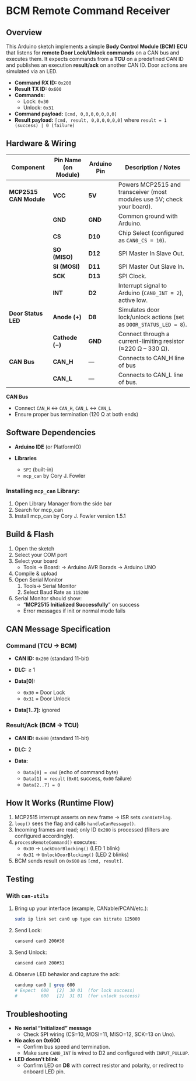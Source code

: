 # BCM Remote Command Receiver

## Overview

This Arduino sketch implements a simple **Body Control Module (BCM) ECU** that listens for **remote Door Lock/Unlock commands** on a CAN bus and executes them. It expects commands from a **TCU** on a predefined CAN ID and publishes an execution **result/ack** on another CAN ID. Door actions are simulated via an LED.

* **Command RX ID:** `0x200`
* **Result TX ID:** `0x600`
* **Commands:**
  * Lock: `0x30`
  * Unlock: `0x31`
* **Command payload:** `[cmd, 0,0,0,0,0,0,0]`
* **Result payload:** `[cmd, result, 0,0,0,0,0,0]` where `result = 1 (success) | 0 (failure)`

## Hardware & Wiring

| **Component**          | **Pin Name (on Module)** | **Arduino Pin** |  **Description / Notes**                                                 |
| ---------------------- | ------------------------ | --------------- |  ----------------------------------------------------------------------- |
| **MCP2515 CAN Module** | **VCC**                  | **5V**          |  Powers MCP2515 and transceiver (most modules use 5V; check your board). |
|                        | **GND**                  | **GND**         |  Common ground with Arduino.                                             |
|                        | **CS**                   | **D10**         |  Chip Select (configured as `CAN0_CS = 10`).                             |
|                        | **SO (MISO)**            | **D12**         |  SPI Master In Slave Out.                                                |
|                        | **SI (MOSI)**            | **D11**         |  SPI Master Out Slave In.                                                |
|                        | **SCK**                  | **D13**         |  SPI Clock.                                                              |
|                        | **INT**                  | **D2**          |  Interrupt signal to Arduino (`CAN0_INT = 2`), active low.               |
| **Door Status LED**    | **Anode (+)**            | **D8**          |  Simulates door lock/unlock actions (set as `DOOR_STATUS_LED = 8`).      |
|                        | **Cathode (−)**          | **GND**         |  Connect through a current-limiting resistor (≈220 Ω – 330 Ω).           |
| **CAN Bus**            | **CAN_H**                | —               |  Connects to CAN_H line of bus                                           |
|                        | **CAN_L**                | —               |  Connects to CAN_L line of bus.                                          |

**CAN Bus**

* Connect `CAN_H` ↔ `CAN_H`, `CAN_L` ↔ `CAN_L`
* Ensure proper bus termination (120 Ω at both ends)

## Software Dependencies

* **Arduino IDE** (or PlatformIO)
* **Libraries**

  * `SPI` (built-in)
  * `mcp_can` by Cory J. Fowler

### Installing `mcp_can` Library:
1. Open Library Manager from the side bar
2. Search for mcp_can
3. Install mcp_can by Cory J. Fowler version 1.5.1

## Build & Flash
1. Open the sketch
2. Select your COM port
3. Select your board
    * Tools -> Board: -> Arduino AVR Borads -> Arduino UNO
4. Compile & upload
5. Open Serial Monitor
    1. Tools-> Serial Monitor
    2. Select Baud Rate as `115200`
6. Serial Monitor should show:
    * “**MCP2515 Initialized Successfully**” on success
    * Error messages if init or normal mode fails

## CAN Message Specification

### Command (TCU → BCM)

* **CAN ID:** `0x200` (standard 11-bit)
* **DLC:** ≥ 1
* **Data[0]:**

  * `0x30` = Door Lock
  * `0x31` = Door Unlock
* **Data[1..7]:** ignored

### Result/Ack (BCM → TCU)

* **CAN ID:** `0x600` (standard 11-bit)
* **DLC:** 2
* **Data:**

  * `Data[0] = cmd` (echo of command byte)
  * `Data[1] = result` (`0x01` success, `0x00` failure)
  * `Data[2..7] = 0`

## How It Works (Runtime Flow)

1. MCP2515 interrupt asserts on new frame → ISR sets `can0IntFlag`.
2. `loop()` sees the flag and calls `handleCanMessage()`.
3. Incoming frames are read; only ID `0x200` is processed (filters are configured accordingly).
4. `processRemoteCommand()` executes:
   * `0x30` → `LockDoorBlocking()` (LED 1 blink)
   * `0x31` → `UnlockDoorBlocking()` (LED 2 blinks)
5. BCM sends result on `0x600` as `[cmd, result]`.

## Testing

### With `can-utils`

1. Bring up your interface (example, CANable/PCAN/etc.):

   ```bash
   sudo ip link set can0 up type can bitrate 125000
   ```
2. Send Lock:

   ```bash
   cansend can0 200#30
   ```
3. Send Unlock:

   ```bash
   cansend can0 200#31
   ```
4. Observe LED behavior and capture the ack:

   ```bash
   candump can0 | grep 600
   # Expect  600   [2]  30 01  (for lock success)
   #         600   [2]  31 01  (for unlock success)
   ```

## Troubleshooting

* **No serial “Initialized” message**
  * Check SPI wiring (CS=10, MOSI=11, MISO=12, SCK=13 on Uno).
* **No acks on 0x600**
  * Confirm bus speed and termination.
  * Make sure `CAN0_INT` is wired to D2 and configured with `INPUT_PULLUP`.
* **LED doesn’t blink**
  * Confirm LED on **D8** with correct resistor and polarity, or redirect to onboard LED pin.
